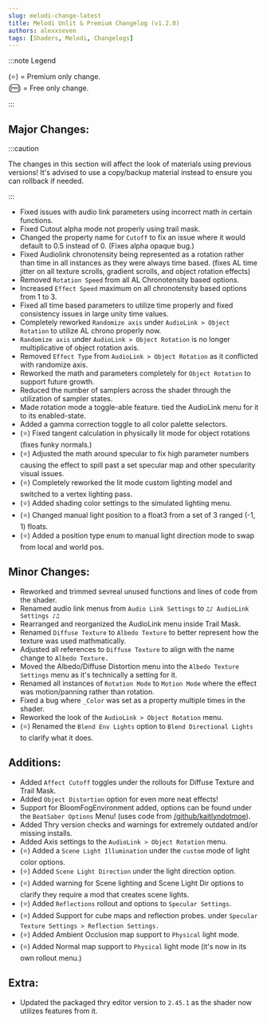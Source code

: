 ```yaml
---
slug: melodi-change-latest
title: Melodi Unlit & Premium Changelog (v1.2.0)
authors: alexxseven
tags: [Shaders, Melodi, Changelogs]
---
```


:::note Legend

(⭐) = Premium only change.     
(🆓) = Free only change.

:::


## Major Changes:
:::caution

The changes in this section will affect the look of materials using previous versions! It's advised to use a copy/backup material instead to ensure you can rollback if needed.

:::
- Fixed issues with audio link parameters using incorrect math in certain functions.
- Fixed Cutout alpha mode not properly using trail mask.
- Changed the property name for `Cutoff` to fix an issue where it would default to 0.5 instead of 0. (Fixes alpha opaque bug.)
- Fixed Audiolink chronotensity being represented as a rotation rather than time in all instances as they were always time based.
(fixes AL time jitter on all texture scrolls, gradient scrolls, and object rotation effects)
- Removed `Rotation Speed` from all AL Chronotensity based options.
- Increased `Effect Speed` maximum on all chronotensity based options from 1 to 3.
- Fixed all time based parameters to utilize time properly and fixed consistency issues in large unity time values.
- Completely reworked `Randomize axis` under `AudioLink > Object Rotation` to utilize AL chrono properly now.
- `Randomize axis` under `AudioLink > Object Rotation` is no longer multiplicative of object rotation axis.
- Removed `Effect Type` from `AudioLink > Object Rotation` as it conflicted with randomize axis.
- Reworked the math and parameters completely for `Object Rotation` to support future growth.
- Reduced the number of samplers across the shader through the utilization of sampler states.
- Made rotation mode a toggle-able feature. tied the AudioLink menu for it to its enabled-state.
- Added a gamma correction toggle to all color palette selectors.
- (⭐) Fixed tangent calculation in physically lit mode for object rotations (fixes funky normals.)
- (⭐) Adjusted the math around specular to fix high parameter numbers causing the effect to spill past a set specular map and other specularity visual issues.
- (⭐) Completely reworked the lit mode custom lighting model and switched to a vertex lighting pass.
- (⭐) Added shading color settings to the simulated lighting menu.
- (⭐) Changed manual light position to a float3 from a set of 3 ranged (-1, 1) floats.
- (⭐) Added a position type enum to manual light direction mode to swap from local and world pos.

## Minor Changes:
- Reworked and trimmed sevreal unused functions and lines of code from the shader.
- Renamed audio link menus from `Audio Link Settings` to `♫♪ AudioLink Settings ♪♫`
- Rearranged and reorganized the AudioLink menu inside Trail Mask.
- Renamed `Diffuse Texture` to `Albedo Texture` to better represent how the texture was used mathmatically.
- Adjusted all references to `Diffuse Texture` to align with the name change to `Albedo Texture.`
- Moved the Albedo/Diffuse Distortion menu into the `Albedo Texture Settings` menu as it's technically a setting for it.
- Renamed all instances of `Rotation Mode` to `Motion Mode` where the effect was motion/panning rather than rotation.
- Fixed a bug where `_Color` was set as a property multiple times in the shader.
- Reworked the look of the `AudioLink > Object Rotation` menu.
- (⭐) Renamed the `Blend Env Lights` option to `Blend Directional Lights` to clarify what it does.

## Additions:
- Added `Affect Cutoff` toggles under the rollouts for Diffuse Texture and Trail Mask.
- Added `Object Distortion` option for even more neat effects!
- Support for BloomFogEnvironment added, options can be found under the `BeatSaber Options` Menu! (uses code from [/github/kaitlyndotmoe](https://github.com/kaitlyndotmoe/BeatSaberShaderTools)).
- Added Thry version checks and warnings for extremely outdated and/or missing installs.
- Added Axis settings to the `AudioLink > Object Rotation` menu.
- (⭐) Added a `Scene Light Illumination` under the `custom` mode of light color options.
- (⭐) Added `Scene Light Direction` under the light direction option.
- (⭐) Added warning for Scene lighting and Scene Light Dir options to clarify they require a mod that creates scene lights.
- (⭐) Added `Reflections` rollout and options to `Specular Settings`.
- (⭐) Added Support for cube maps and reflection probes. under `Specular Texture Settings > Reflection Settings.`
- (⭐) Added Ambient Occlusion map support to `Physical` light mode.
- (⭐) Added Normal map support to `Physical` light mode (it's now in its own rollout menu.)

## Extra:
- Updated the packaged thry editor version to `2.45.1` as the shader now utilizes features from it.